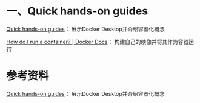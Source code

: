 # 一、Quick hands-on guides

[Quick hands-on guides](https://docs.docker.com/guides/get-started/#quick-hands-on-guides)： 展示Docker Desktop并介绍容器化概念

[How do I run a container? | Docker Docs](https://docs.docker.com/guides/walkthroughs/run-a-container/#step-2-view-the-dockerfile-in-your-project-folder)： 构建自己的映像并将其作为容器运行









# 参考资料

[Quick hands-on guides](https://docs.docker.com/guides/get-started/#quick-hands-on-guides)： 展示Docker Desktop并介绍容器化概念



